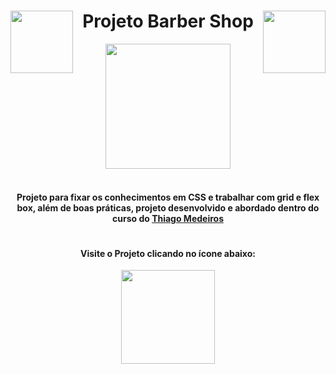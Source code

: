 <div align = "center ">

<img align="left" width=100px src="https://github.com/LeandroDukievicz/BarberShop/blob/main/img/chair-ic.png"/>
<img align="right" width=100px src="https://github.com/LeandroDukievicz/BarberShop/blob/main/img/shave-brush-no-bg.png"/>

# Projeto Barber Shop <br>

<img width=200px src="https://github.com/LeandroDukievicz/BarberShop/blob/main/img/heading-ic-white.png"/> <br><br>

#### Projeto para fixar os conhecimentos em CSS e trabalhar com grid e flex box, além de boas práticas, projeto desenvolvido e abordado dentro do curso do [Thiago Medeiros](https://github.com/thiagommedeiros?tab=overview&from=2023-03-01&to=2023-03-13)
  
#
  


  
<div align="center">
  <h4>Visite o Projeto clicando no ícone abaixo:</h4>
  <a  href="https://barberhop-dukievicz.vercel.app/" target="_blank"><img  height="150em"src="https://github.com/LeandroDukievicz/BarberShop/blob/main/img/logo.png" target="_blank">
</div>            
  
